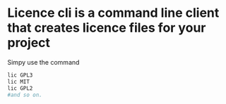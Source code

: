 # Licence cli is a command line client that creates licence files for your project

Simpy use the command

```bash
lic GPL3
lic MIT
lic GPL2
#and so on.
```
